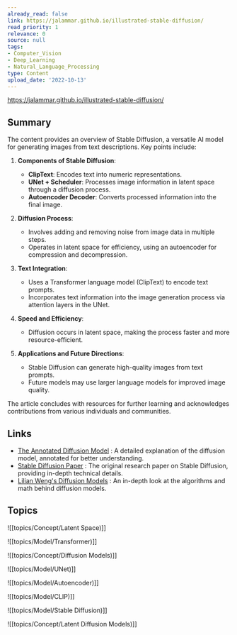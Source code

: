 ```yaml
---
already_read: false
link: https://jalammar.github.io/illustrated-stable-diffusion/
read_priority: 1
relevance: 0
source: null
tags:
- Computer_Vision
- Deep_Learning
- Natural_Language_Processing
type: Content
upload_date: '2022-10-13'
---
```


https://jalammar.github.io/illustrated-stable-diffusion/
## Summary

The content provides an overview of Stable Diffusion, a versatile AI model for generating images from text descriptions. Key points include:

1. **Components of Stable Diffusion**:
   - **ClipText**: Encodes text into numeric representations.
   - **UNet + Scheduler**: Processes image information in latent space through a diffusion process.
   - **Autoencoder Decoder**: Converts processed information into the final image.

2. **Diffusion Process**:
   - Involves adding and removing noise from image data in multiple steps.
   - Operates in latent space for efficiency, using an autoencoder for compression and decompression.

3. **Text Integration**:
   - Uses a Transformer language model (ClipText) to encode text prompts.
   - Incorporates text information into the image generation process via attention layers in the UNet.

4. **Speed and Efficiency**:
   - Diffusion occurs in latent space, making the process faster and more resource-efficient.

5. **Applications and Future Directions**:
   - Stable Diffusion can generate high-quality images from text prompts.
   - Future models may use larger language models for improved image quality.

The article concludes with resources for further learning and acknowledges contributions from various individuals and communities.
## Links

- [The Annotated Diffusion Model](https://huggingface.co/blog/annotated-diffusion) : A detailed explanation of the diffusion model, annotated for better understanding.
- [Stable Diffusion Paper](https://arxiv.org/abs/2205.11487) : The original research paper on Stable Diffusion, providing in-depth technical details.
- [Lilian Weng's Diffusion Models](https://lilianweng.github.io/posts/2021-07-11-diffusion-models/) : An in-depth look at the algorithms and math behind diffusion models.

## Topics

![[topics/Concept/Latent Space)]]

![[topics/Model/Transformer)]]

![[topics/Concept/Diffusion Models)]]

![[topics/Model/UNet)]]

![[topics/Model/Autoencoder)]]

![[topics/Model/CLIP)]]

![[topics/Model/Stable Diffusion)]]

![[topics/Concept/Latent Diffusion Models)]]